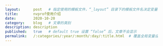 ```yaml
---
layout:      post   # 指定使用的模板文件，“_layout” 目录下的模板文件名决定变量名
title:       nvprof使用介绍
date:        2020-10-20
category:    blog   # 文章的类别
description: description
published:   true   # default true 设置 “false” 后，文章不会显示
permalink:   /:categories/:year/:month/:day/:title.html  # 覆盖全局变量设定的文章发布格式
---
```

